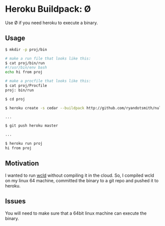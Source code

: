 # Heroku Buildpack: Ø

Use Ø if you need heroku to execute a binary.

## Usage

```bash
$ mkdir -p proj/bin

# make a run file that looks like this:
$ cat proj/bin/run
#!/usr/bin/env bash
echo hi from proj

# make a procfile that looks like this:
$ cat proj/Procfile
proj: bin/run

$ cd proj

$ heroku create -s cedar --buildpack http://github.com/ryandotsmith/null-buildpack

...

$ git push heroku master

...

$ heroku run proj
hi from proj
```

## Motivation

I wanted to run [wcld](https://github.com/ryandotsmith/wcld) without compiling it in the cloud.
So, I compiled wcld on my linux 64 machine, committed the binary to a git repo and pushed it to heroku.

## Issues

You will need to make sure that a 64bit linux machine can execute the binary.